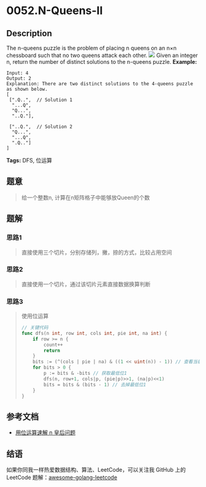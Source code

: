 # 0052.N-Queens-II

## Description

The n-queens puzzle is the problem of placing n queens on an n×n chessboard such that no two queens attack each other. ![](https://assets.leetcode.com/uploads/2018/10/12/8-queens.png) Given an integer n, return the number of distinct solutions to the n-queens puzzle. **Example:**

```text
Input: 4
Output: 2
Explanation: There are two distinct solutions to the 4-queens puzzle as shown below.
[
 [".Q..",  // Solution 1
  "...Q",
  "Q...",
  "..Q."],

 ["..Q.",  // Solution 2
  "Q...",
  "...Q",
  ".Q.."]
]
```

**Tags:** DFS, 位运算

## 题意

> 给一个整数n, 计算在n矩阵格子中能够放Queen的个数

## 题解

### 思路1

> 直接使用三个切片，分别存储列，撇，捺的方式，比较占用空间

### 思路2

> 直接使用一个切片，通过该切片元素直接数据换算判断

### 思路3

> 使用位运算
>
> ```go
> // 关键代码
> func dfs(n int, row int, cols int, pie int, na int) {
>     if row >= n {
>         count++
>         return
>     }
>     bits := (^(cols | pie | na) & ((1 << uint(n)) - 1)) // 查看当前能够放置元素的位置
>     for bits > 0 {
>         p := bits & -bits // 获取最低位1
>         dfs(n, row+1, cols|p, (pie|p)>>1, (na|p)<<1)
>         bits = bits & (bits - 1) // 去掉最低位1
>     }
> }
> ```

## 参考文档

* [用位运算速解 n 皇后问题](https://zhuanlan.zhihu.com/p/22846106)

## 结语

如果你同我一样热爱数据结构、算法、LeetCode，可以关注我 GitHub 上的 LeetCode 题解：[awesome-golang-leetcode](https://github.com/kylesliu/awesome-golang-algorithm)

